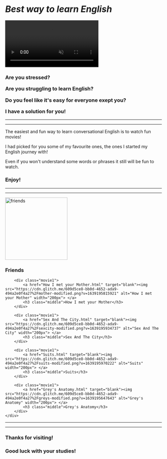 <!DOCTYPE html>
<html lang="en">
<head>
    <meta charset="UTF-8">
    <meta http-equiv="X-UA-Compatible" content="IE=edge">
    <meta name="viewport" content="width=device-width, initial-scale=1.0">
    <title>Movies</title>
    <link rel="stylesheet" href="style.css">
</head>
<body>
    <head>
        <meta charset="UTF-8">
        <meta http-equiv="X-UA-Compatible" content="IE=edge">
        <meta name="viewport" content="width=device-width, initial-scale=1.0">
        <title>🎥My Favourite Movies</title>
        <link rel="stylesheet" href="styles.css">
        <head>
        <body>
            <div class="one">
                <H1 class="heading"><em>Best way to learn English</em></H1>
            </div>
            <div class="two">
                <video autoplay muted playinline id="myVideo" loop>
                    <source src="https://cdn.glitch.me/609d5ce8-bb0d-4652-ada9-494a2e0f4a27%2FStudying.mp4?v=1639195951802" type="video/mp4">
            </video>
            </div>
            <div class="one">
                <h3 class="headingmiddle">
                    <p> Are you stressed?</p>
                    <p> Are you struggling to learn English?</p>
                    <p> Do you feel like it's easy for everyone exept you?</p>
                    <p>I have a solution for you!</p>
                </h3>
        </div>
        <hr>
        <hr>
        <div class="four">
            <p class="info">The easiest and fun way to learn conversational English is to watch fun movies! </p>
            <p class="info">I had picked for you some of my favourite ones, the ones I started my English journey with!</p>
            <p class="info">Even if you won't understand some words or phrases it still will be fun to watch.</p>
        </div>
        <div>
            <h3 class="headingmiddle">Enjoy!</h3>
        </div>
        <hr>
        <hr>
    <div class="movies">
        <div class="movie1">
            <a href="Friends.html" target="blank"><img src="https://cdn.glitch.me/609d5ce8-bb0d-4652-ada9-494a2e0f4a27%2Ffriends1-modified.png?v=1639175874707" alt="friends" width="200px"> </a>
            <h3 class="middle">Friends</h3>    
        </div>

        <div class="movie1">
            <a href="How I met your Mother.html" target="blank"><img src="https://cdn.glitch.me/609d5ce8-bb0d-4652-ada9-494a2e0f4a27%2Fmother-modified.png?v=1639195815921" alt="How I met your Mother" width="200px"> </a>
            <h3 class="middle">How I met your Mother</h3>    
        </div>

        <div class="movie1">
            <a href="Sex And The City.html" target="blank"><img src="https://cdn.glitch.me/609d5ce8-bb0d-4652-ada9-494a2e0f4a27%2Fsexcity-modified.png?v=1639195934737" alt="Sex And The City" width="200px"> </a>
            <h3 class="middle">Sex And The City</h3>    
        </div>

        <div class="movie1">
            <a href="Suits.html" target="blank"><img src="https://cdn.glitch.me/609d5ce8-bb0d-4652-ada9-494a2e0f4a27%2Fsuits-modified.png?v=1639195970222" alt="Suits" width="200px"> </a>
            <h3 class="middle">Suits</h3>    
        </div>

        <div class="movie1">
            <a href="Grey's Anatomy.html" target="blank"><img src="https://cdn.glitch.me/609d5ce8-bb0d-4652-ada9-494a2e0f4a27%2Fgreys-modified.png?v=1639195647643" alt="Grey's Anatomy" width="200px"> </a>
            <h3 class="middle">Grey's Anatomy</h3>    
        </div>
    </div>
<hr>
<hr>
<div class="one">
    <h3 class="headingmiddle">Thanks for visiting!</h3> 
    <h3 class="headingmiddle">Good luck with your studies!</h3>
</div>
            <div>
            </div>
</body>
</html>
